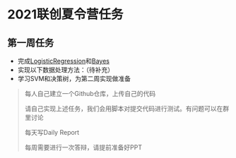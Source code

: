 # 2021联创夏令营任务

## 第一周任务
* 完成[LogisticRegression](https://github.com/UniqueStudioAI/UniqueAI2021SummerCampMission/tree/main/LogisticRegression)和[Bayes](https://github.com/UniqueStudioAI/UniqueAI2021SummerCampMission/tree/main/Bayes)
* 实现以下数据处理方法：（待补充）
* 学习SVM和决策树，为第二周实现做准备

> 每人自己建立一个Github仓库，上传自己的代码
> 
> 请自己实现上述任务，我们会用脚本对提交代码进行测试。有问题可以在群里讨论
> 
> 每天写Daily Report
> 
> 每周需要进行一次答辩，请提前准备好PPT
> 
